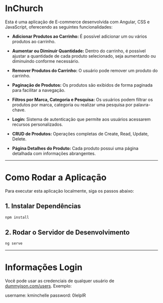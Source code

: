 
# InChurch

Esta é uma aplicação de E-commerce desenvolvida com Angular, CSS e JavaScript, oferecendo as seguintes funcionalidades:

* **Adicionar Produtos ao Carrinho:** É possível adicionar um ou vários produtos ao carrinho.

* **Aumentar ou Diminuir Quantidade:** Dentro do carrinho, é possível ajustar a quantidade de cada produto selecionado, seja aumentando ou diminuindo conforme necessário.

* **Remover Produtos do Carrinho:** O usuário pode remover um produto do carrinho.

* **Paginação de Produtos:** Os produtos são exibidos de forma paginada para facilitar a navegação.

* **Filtros por Marca, Categoria e Pesquisa:** Os usuários podem filtrar os produtos por marca, categoria ou realizar uma pesquisa por palavra-chave.

* **Login:** Sistema de autenticação que permite aos usuários acessarem recursos personalizados.

* **CRUD de Produtos:** Operações completas de Create, Read, Update, Delete.

* **Página Detalhes do Produto:** Cada produto possui uma página detalhada com informações abrangentes.

<hr />

# Como Rodar a Aplicação

Para executar esta aplicação localmente, siga os passos abaixo:

## 1. Instalar Dependências


```bash
npm install
```

## 2.  Rodar o Servidor de Desenvolvimento

```bash 
ng serve
```

<hr />

# Informações Login

Você pode usar as credenciais de qualquer usuário de <a href="https://dummyjson.com/users">dummyjson.com/users</a>. Exemplo:

username: kminchelle
password: 0lelplR
